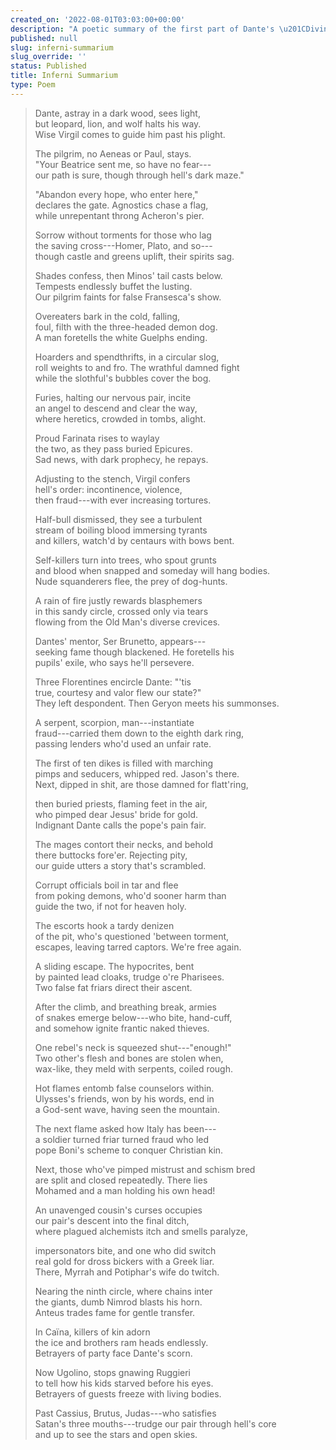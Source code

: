 ```yaml
---
created_on: '2022-08-01T03:03:00+00:00'
description: "A poetic summary of the first part of Dante's \u201CDivine Comedy.\u201D"
published: null
slug: inferni-summarium
slug_override: ''
status: Published
title: Inferni Summarium
type: Poem
---
```

> Dante, astray in a dark wood, sees light,  
> but leopard, lion, and wolf halts his way.  
> Wise Virgil comes to guide him past his plight.  
>   
> The pilgrim, no Aeneas or Paul, stays.  
> "Your Beatrice sent me, so have no fear---  
> our path is sure, though through hell's dark maze."  
>   
> "Abandon every hope, who enter here,"  
> declares the gate. Agnostics chase a flag,  
> while unrepentant throng Acheron's pier.  
>   
> Sorrow without torments for those who lag  
> the saving cross---Homer, Plato, and so---  
> though castle and greens uplift, their spirits sag.  
>   
> Shades confess, then Minos' tail casts below.  
> Tempests endlessly buffet the lusting.  
> Our pilgrim faints for false Fransesca's show.  
>   
> Overeaters bark in the cold, falling,  
> foul, filth with the three-headed demon dog.  
> A man foretells the white Guelphs ending.  
>   
> Hoarders and spendthrifts, in a circular slog,  
> roll weights to and fro. The wrathful damned fight  
> while the slothful's bubbles cover the bog.  
>   
> Furies, halting our nervous pair, incite  
> an angel to descend and clear the way,  
> where heretics, crowded in tombs, alight.  
>   
> Proud Farinata rises to waylay  
> the two, as they pass buried Epicures.  
> Sad news, with dark prophecy, he repays.  
>   
> Adjusting to the stench, Virgil confers  
> hell's order: incontinence, violence,  
> then fraud---with ever increasing tortures.  
>   
> Half-bull dismissed, they see a turbulent  
> stream of boiling blood immersing tyrants  
> and killers, watch'd by centaurs with bows bent.  
>   
> Self-killers turn into trees, who spout grunts  
> and blood when snapped and someday will hang bodies.  
> Nude squanderers flee, the prey of dog-hunts.  
>   
> A rain of fire justly rewards blasphemers  
> in this sandy circle, crossed only via tears  
> flowing from the Old Man's diverse crevices.  
>   
> Dantes' mentor, Ser Brunetto, appears---  
> seeking fame though blackened. He foretells his  
> pupils' exile, who says he'll persevere.  
>   
> Three Florentines encircle Dante: "'tis  
> true, courtesy and valor flew our state?"  
> They left despondent. Then Geryon meets his summonses.  
>   
> A serpent, scorpion, man---instantiate  
> fraud---carried them down to the eighth dark ring,  
> passing lenders who'd used an unfair rate.  
>   
> The first of ten dikes is filled with marching  
> pimps and seducers, whipped red. Jason's there.  
> Next, dipped in shit, are those damned for flatt'ring,  
>   
> then buried priests, flaming feet in the air,  
> who pimped dear Jesus' bride for gold.  
> Indignant Dante calls the pope's pain fair.  
>   
> The mages contort their necks, and behold  
> there buttocks fore'er. Rejecting pity,  
> our guide utters a story that's scrambled.  
>   
> Corrupt officials boil in tar and flee  
> from poking demons, who'd sooner harm than  
> guide the two, if not for heaven holy.  
>   
> The escorts hook a tardy denizen  
> of the pit, who's questioned 'between torment,  
> escapes, leaving tarred captors. We're free again.  
>   
> A sliding escape. The hypocrites, bent  
> by painted lead cloaks, trudge o're Pharisees.  
> Two false fat friars direct their ascent.  
>   
> After the climb, and breathing break, armies  
> of snakes emerge below---who bite, hand-cuff,  
> and somehow ignite frantic naked thieves.  
>   
> One rebel's neck is squeezed shut---"enough!"  
> Two other's flesh and bones are stolen when,  
> wax-like, they meld with serpents, coiled rough.  
>   
> Hot flames entomb false counselors within.  
> Ulysses's friends, won by his words, end in  
> a God-sent wave, having seen the mountain.  
>   
> The next flame asked how Italy has been---  
> a soldier turned friar turned fraud who led  
> pope Boni's scheme to conquer Christian kin.  
>   
> Next, those who've pimped mistrust and schism bred  
> are split and closed repeatedly. There lies  
> Mohamed and a man holding his own head!  
>   
> An unavenged cousin's curses occupies  
> our pair's descent into the final ditch,  
> where plagued alchemists itch and smells paralyze,  
>   
> impersonators bite, and one who did switch  
> real gold for dross bickers with a Greek liar.  
> There, Myrrah and Potiphar's wife do twitch.  
>   
> Nearing the ninth circle, where chains inter  
> the giants, dumb Nimrod blasts his horn.  
> Anteus trades fame for gentle transfer.  
>   
> In Caïna, killers of kin adorn  
> the ice and brothers ram heads endlessly.  
> Betrayers of party face Dante's scorn.  
>   
> Now Ugolino, stops gnawing Ruggieri  
> to tell how his kids starved before his eyes.  
> Betrayers of guests freeze with living bodies.  
>   
> Past Cassius, Brutus, Judas---who satisfies  
> Satan's three mouths---trudge our pair through hell's core  
> and up to see the stars and open skies.
